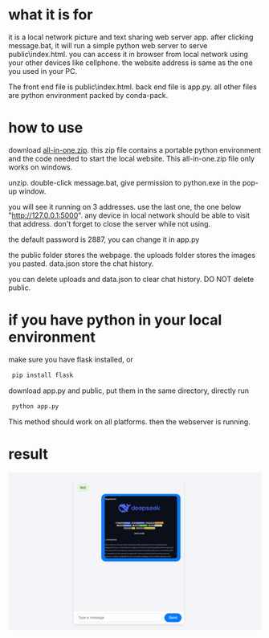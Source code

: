 # what it is for

it is a local network picture and text sharing web server app. after clicking message.bat, it will run a simple python web server to serve public\index.html. you can access it in browser from local network using your other devices like cellphone. the website address is same as the one you used in your PC.

The front end file is public\index.html. back end file is app.py. all other files are python environment packed by conda-pack.


# how to use

download [all-in-one.zip](https://github.com/HaoleiH/AI-driven-projects/releases/tag/v0.2). this zip file contains a portable python environment and the code needed to start the local website. This all-in-one.zip file only works on windows.

unzip. double-click message.bat, give permission to python.exe in the pop-up window.

you will see it running on 3 addresses. 
use the last one, the one below "http://127.0.0.1:5000".
any device in local network should be able to visit that address. don't forget to close the server while not using. 

the default password is 2887,
you can change it in app.py

the public folder stores the webpage.
the uploads folder stores the images you pasted.
data.json store the chat history.

you can delete uploads and data.json to clear chat history.
DO NOT delete public.


# if you have python in your local environment

make sure you have flask installed, or

```bash
 pip install flask
```

download app.py and public, put them in the same directory, directly run 

```bash
 python app.py
```

This method should work on all platforms.
then the webserver is running.

# result

![screenshot](./Screenshot1.png)
